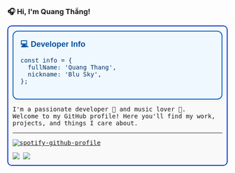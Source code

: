 ### 🎧 Hi, I'm Quang Thắng!

<div style="border: 2px solid #0033cc; border-radius: 10px; padding: 10px; background-color: #f9f9f9; font-family: monospace; max-width: 500px;">

<div style="
  border: 2px solid #0066cc;
  border-radius: 12px;
  padding: 16px;
  background-color: #f0f8ff;
  font-family: Consolas, monospace;
  max-width: 500px;
  color: #003366;
  box-shadow: 2px 2px 10px rgba(0, 0, 0, 0.05);
  margin: auto;
">

  <h3 style="
    margin-top: 0;
    margin-bottom: 12px;
    font-size: 18px;
    color: #00509e;
    font-family: Arial, sans-serif;
  ">
    💻 Developer Info
  </h3>

  <pre style="margin: 0;">
const info = {
  fullName: 'Quang Thang',
  nickname: 'Blu Sky',
};
  </pre>
</div>



I'm a passionate developer 🚀 and music lover 🎵.  
Welcome to my GitHub profile! Here you'll find my work, projects, and things I care about.

---

[![spotify-github-profile](https://spotify-github-profile.kittinanx.com/api/view?uid=31whoelinrjujzksq3vzrqic2ykm&cover_image=true&theme=novatorem&show_offline=false&background_color=000000&interchange=false&bar_color=47f92f&bar_color_cover=false)](https://open.spotify.com/user/31whoelinrjujzksq3vzrqic2ykm)

<div align="left">
  <img src="https://github-readme-stats.vercel.app/api/top-langs/?username=quangthangit&layout=compact&langs_count=8&theme=radical&hide_border=true" />
  <img src="https://github-readme-stats.vercel.app/api?username=quangthangit&show_icons=true&theme=radical&hide_title=true&hide_border=true" />
</div>
